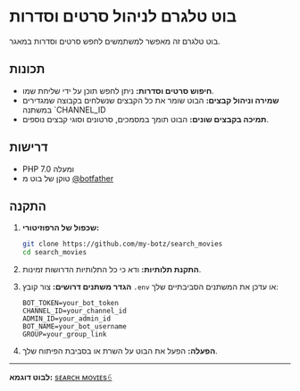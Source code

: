 # בוט טלגרם לניהול סרטים וסדרות

בוט טלגרם זה מאפשר למשתמשים לחפש סרטים וסדרות במאגר.

## תכונות

- **חיפוש סרטים וסדרות:** ניתן לחפש תוכן על ידי שליחת שמו.
- **שמירה וניהול קבצים:** הבוט שומר את כל הקבצים שנשלחים בקבוצה שמגדירים במשתנה `CHANNEL_ID
- **תמיכה בקבצים שונים:** הבוט תומך במסמכים, סרטונים וסוגי קבצים נוספים.

## דרישות

- PHP 7.0 ומעלה
- טוקן של בוט מ [@botfather](https://t.me/botfather)

## התקנה

1. **שכפול של הרפוזיטורי:**
   ```bash
   git clone https://github.com/my-botz/search_movies
   cd search_movies
   ```

2. **התקנת תלותיות:**
   ודא כי כל התלותיות הדרושות זמינות.

3. **הגדר משתנים דרושים:**
   צור קובץ `.env` או עדכן את המשתנים הסביבתיים שלך:
   ```plaintext
   BOT_TOKEN=your_bot_token
   CHANNEL_ID=your_channel_id
   ADMIN_ID=your_admin_id
   BOT_NAME=your_bot_username
   GROUP=your_group_link
   ```

4. **הפעלה:**
   הפעל את הבוט על השרת או בסביבת הפיתוח שלך.



---
**לבוט דוגמא:** [sᴇᴀʀᴄʜ ᴍᴏᴠɪᴇs𝟼](https://t.me/filter_sratim6_bot)
